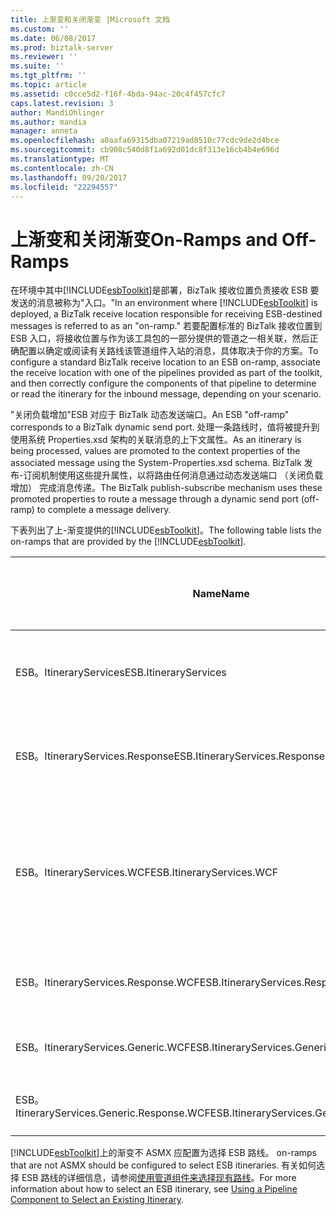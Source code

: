 ```yaml
---
title: 上渐变和关闭渐变 |Microsoft 文档
ms.custom: ''
ms.date: 06/08/2017
ms.prod: biztalk-server
ms.reviewer: ''
ms.suite: ''
ms.tgt_pltfrm: ''
ms.topic: article
ms.assetid: c0cce5d2-f16f-4bda-94ac-20c4f457cfc7
caps.latest.revision: 3
author: MandiOhlinger
ms.author: mandia
manager: anneta
ms.openlocfilehash: a0aafa69315dba07219ad8510c77cdc9de2d4bce
ms.sourcegitcommit: cb908c540d8f1a692d01dc8f313e16cb4b4e696d
ms.translationtype: MT
ms.contentlocale: zh-CN
ms.lasthandoff: 09/20/2017
ms.locfileid: "22294557"
---
```

# <a name="on-ramps-and-off-ramps"></a><span data-ttu-id="7763d-102">上渐变和关闭渐变</span><span class="sxs-lookup"><span data-stu-id="7763d-102">On-Ramps and Off-Ramps</span></span>
<span data-ttu-id="7763d-103">在环境中其中[!INCLUDE[esbToolkit](../includes/esbtoolkit-md.md)]是部署，BizTalk 接收位置负责接收 ESB 要发送的消息被称为"入口。"</span><span class="sxs-lookup"><span data-stu-id="7763d-103">In an environment where [!INCLUDE[esbToolkit](../includes/esbtoolkit-md.md)] is deployed, a BizTalk receive location responsible for receiving ESB-destined messages is referred to as an "on-ramp."</span></span> <span data-ttu-id="7763d-104">若要配置标准的 BizTalk 接收位置到 ESB 入口，将接收位置与作为该工具包的一部分提供的管道之一相关联，然后正确配置以确定或阅读有关路线该管道组件入站的消息，具体取决于你的方案。</span><span class="sxs-lookup"><span data-stu-id="7763d-104">To configure a standard BizTalk receive location to an ESB on-ramp, associate the receive location with one of the pipelines provided as part of the toolkit, and then correctly configure the components of that pipeline to determine or read the itinerary for the inbound message, depending on your scenario.</span></span>  
  
 <span data-ttu-id="7763d-105">"关闭负载增加"ESB 对应于 BizTalk 动态发送端口。</span><span class="sxs-lookup"><span data-stu-id="7763d-105">An ESB "off-ramp" corresponds to a BizTalk dynamic send port.</span></span> <span data-ttu-id="7763d-106">处理一条路线时，值将被提升到使用系统 Properties.xsd 架构的关联消息的上下文属性。</span><span class="sxs-lookup"><span data-stu-id="7763d-106">As an itinerary is being processed, values are promoted to the context properties of the associated message using the System-Properties.xsd schema.</span></span> <span data-ttu-id="7763d-107">BizTalk 发布-订阅机制使用这些提升属性，以将路由任何消息通过动态发送端口 （关闭负载增加） 完成消息传递。</span><span class="sxs-lookup"><span data-stu-id="7763d-107">The BizTalk publish-subscribe mechanism uses these promoted properties to route a message through a dynamic send port (off-ramp) to complete a message delivery.</span></span>  
  
 <span data-ttu-id="7763d-108">下表列出了上-渐变提供的[!INCLUDE[esbToolkit](../includes/esbtoolkit-md.md)]。</span><span class="sxs-lookup"><span data-stu-id="7763d-108">The following table lists the on-ramps that are provided by the [!INCLUDE[esbToolkit](../includes/esbtoolkit-md.md)].</span></span>  
  
|<span data-ttu-id="7763d-109">Name</span><span class="sxs-lookup"><span data-stu-id="7763d-109">Name</span></span>|<span data-ttu-id="7763d-110">消息交换模式</span><span class="sxs-lookup"><span data-stu-id="7763d-110">Message exchange pattern</span></span>|<span data-ttu-id="7763d-111">**Description**</span><span class="sxs-lookup"><span data-stu-id="7763d-111">**Description**</span></span>|  
|----------|------------------------------|---------------------|  
|<span data-ttu-id="7763d-112">ESB。ItineraryServices</span><span class="sxs-lookup"><span data-stu-id="7763d-112">ESB.ItineraryServices</span></span>|<span data-ttu-id="7763d-113">单向</span><span class="sxs-lookup"><span data-stu-id="7763d-113">One-Way</span></span>|<span data-ttu-id="7763d-114">ASMX 入口;SOAP 标头中需要 ESB 路线内容。</span><span class="sxs-lookup"><span data-stu-id="7763d-114">ASMX on-ramp; expects ESB itinerary content in SOAP header.</span></span>|  
|<span data-ttu-id="7763d-115">ESB。ItineraryServices.Response</span><span class="sxs-lookup"><span data-stu-id="7763d-115">ESB.ItineraryServices.Response</span></span>|<span data-ttu-id="7763d-116">请求-响应</span><span class="sxs-lookup"><span data-stu-id="7763d-116">Request-Response</span></span>|<span data-ttu-id="7763d-117">ASMX 入口;SOAP 标头中需要 ESB 路线内容。</span><span class="sxs-lookup"><span data-stu-id="7763d-117">ASMX on-ramp; expects ESB itinerary content in SOAP header.</span></span>|  
|<span data-ttu-id="7763d-118">ESB。ItineraryServices.WCF</span><span class="sxs-lookup"><span data-stu-id="7763d-118">ESB.ItineraryServices.WCF</span></span>|<span data-ttu-id="7763d-119">单向</span><span class="sxs-lookup"><span data-stu-id="7763d-119">One-Way</span></span>|<span data-ttu-id="7763d-120">Windows Communication Foundation (WCF) 上的负载增加;SOAP 标头中应 ESB 路线引用。</span><span class="sxs-lookup"><span data-stu-id="7763d-120">Windows Communication Foundation (WCF) on-ramp; expects ESB itinerary reference in SOAP header.</span></span>|  
|<span data-ttu-id="7763d-121">ESB。ItineraryServices.Response.WCF</span><span class="sxs-lookup"><span data-stu-id="7763d-121">ESB.ItineraryServices.Response.WCF</span></span>|<span data-ttu-id="7763d-122">请求-响应</span><span class="sxs-lookup"><span data-stu-id="7763d-122">Request-Response</span></span>|<span data-ttu-id="7763d-123">WCF 入口;SOAP 标头中应 ESB 路线引用。</span><span class="sxs-lookup"><span data-stu-id="7763d-123">WCF on-ramp; expects ESB itinerary reference in SOAP header.</span></span>|  
|<span data-ttu-id="7763d-124">ESB。ItineraryServices.Generic.WCF</span><span class="sxs-lookup"><span data-stu-id="7763d-124">ESB.ItineraryServices.Generic.WCF</span></span>|<span data-ttu-id="7763d-125">单向</span><span class="sxs-lookup"><span data-stu-id="7763d-125">One-Way</span></span>|<span data-ttu-id="7763d-126">WCF 入口;需要请求消息仅供参考。</span><span class="sxs-lookup"><span data-stu-id="7763d-126">WCF on-ramp; expects request message only.</span></span>|  
|<span data-ttu-id="7763d-127">ESB。ItineraryServices.Generic.Response.WCF</span><span class="sxs-lookup"><span data-stu-id="7763d-127">ESB.ItineraryServices.Generic.Response.WCF</span></span>|<span data-ttu-id="7763d-128">请求-响应</span><span class="sxs-lookup"><span data-stu-id="7763d-128">Request-Response</span></span>|<span data-ttu-id="7763d-129">WCF 入口;需要请求消息仅供参考。</span><span class="sxs-lookup"><span data-stu-id="7763d-129">WCF on-ramp; expects request message only.</span></span>|  
  
 [!INCLUDE[esbToolkit](../includes/esbtoolkit-md.md)]<span data-ttu-id="7763d-130">上的渐变不 ASMX 应配置为选择 ESB 路线。</span><span class="sxs-lookup"><span data-stu-id="7763d-130"> on-ramps that are not ASMX should be configured to select ESB itineraries.</span></span> <span data-ttu-id="7763d-131">有关如何选择 ESB 路线的详细信息，请参阅[使用管道组件来选择现有路线](../esb-toolkit/using-a-pipeline-component-to-select-an-existing-itinerary.md)。</span><span class="sxs-lookup"><span data-stu-id="7763d-131">For more information about how to select an ESB itinerary, see [Using a Pipeline Component to Select an Existing Itinerary](../esb-toolkit/using-a-pipeline-component-to-select-an-existing-itinerary.md).</span></span>